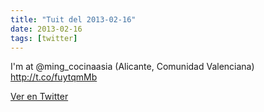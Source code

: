 ```yaml
---
title: "Tuit del 2013-02-16"
date: 2013-02-16
tags: [twitter]
---
```


I'm at @ming_cocinaasia (Alicante, Comunidad Valenciana) http://t.co/fuytqmMb



[Ver en Twitter](https://twitter.com/i/web/status/302810555696168962)
